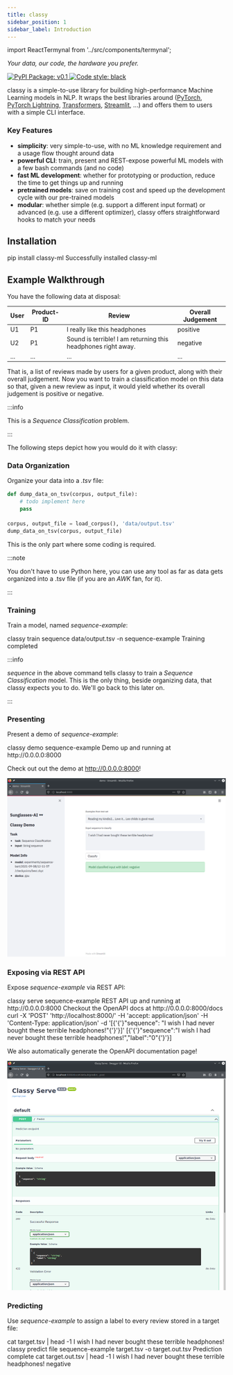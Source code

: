 ```yaml
---
title: classy
sidebar_position: 1
sidebar_label: Introduction
---
```


import ReactTermynal from '../src/components/termynal';

<div style={{textAlign: "center"}}>
  <em>Your data, our code, the hardware you prefer.</em>
  <p></p>
</div>

<div style={{textAlign: "center"}}>
  <a href="https://pypi.org/project/classy-ml" style={{marginRight: ".5rem"}}>
    <img alt="PyPI Package: v0.1" src="https://img.shields.io/badge/PyPI%20Package-v0.1-lightgreen.svg?style=for-the-badge"/>
  </a>
  <a href="https://black.readthedocs.io/en/stable/">
    <img alt="Code style: black" src="https://img.shields.io/badge/code%20style-black-black.svg?style=for-the-badge"/>
  </a>
  <p></p>
</div>

classy is a simple-to-use library for building high-performance Machine Learning models in NLP.
It wraps the best libraries around ([PyTorch](https://pytorch.org/), [PyTorch Lightning](https://www.pytorchlightning.ai/), [Transformers](https://huggingface.co/transformers/), [Streamlit](https://streamlit.io/), ...) 
and offers them to users with a simple CLI interface.

### Key Features

* **simplicity**: very simple-to-use, with no ML knowledge requirement and a usage flow thought around data
* **powerful CLI**: train, present and REST-expose powerful ML models with a few bash commands (and no code)
* **fast ML development**: whether for prototyping or production, reduce the time to get things up and running
* **pretrained models**: save on training cost and speed up the development cycle with our pre-trained models
* **modular**: whether simple (e.g. support a different input format) or advanced (e.g. use a different optimizer), classy offers straightforward hooks to match your needs

## Installation

<ReactTermynal>
  <span data-ty="input">pip install classy-ml</span>
  <span data-ty="progress"></span>
  <span data-ty>Successfully installed classy-ml</span>
</ReactTermynal>

## Example Walkthrough

You have the following data at disposal:

| User | Product-ID | Review | Overall Judgement |
| ----------- | ----------- | ----------- | ----------- |
| U1 | P1 | I really like this headphones | positive | 
| U2 | P1 | Sound is terrible! I am returning this headphones right away. | negative |
| ... | ... | ... | ... |

That is, a list of reviews made by users for a given product, along with their overall judgement. Now you want to train
a classification model on this data so that, given a new review as input, it would yield whether its overall judgement is
positive or negative.

:::info

This is a *Sequence Classification* problem.

:::

The following steps depict how you would do it with classy:

### Data Organization

Organize your data into a *.tsv* file:

```python
def dump_data_on_tsv(corpus, output_file):
    # todo implement here
    pass

corpus, output_file = load_corpus(), 'data/output.tsv'
dump_data_on_tsv(corpus, output_file)
```

This is the only part where some coding is required. 

:::note 

You don't have to use Python here, you can use any tool as far as data gets organized into a .tsv file (if you are an *AWK* fan, for it).

:::

### Training

Train a model, named *sequence-example*:

<ReactTermynal>
  <span data-ty="input">classy train sequence data/output.tsv -n sequence-example</span>
  <span data-ty="progress"></span>
  <span data-ty>Training completed</span>
</ReactTermynal>

<p />

:::info

*sequence* in the above command tells classy to train a *Sequence Classification* model. This is the only thing, beside 
organizing data, that classy expects you to do. We'll go back to this later on.

:::

### Presenting

Present a demo of *sequence-example*:

<ReactTermynal>
  <span data-ty="input">classy demo sequence-example</span>
  <span data-ty data-ty-start-delay="2000">Demo up and running at http://0.0.0.0:8000</span>
</ReactTermynal>

<p />

Check out out the demo at http://0.0.0.0:8000!

![Classy Demo](/img/intro/demo.png)

### Exposing via REST API

Expose *sequence-example* via REST API:

<ReactTermynal>
  <span data-ty="input">classy serve sequence-example</span>
  <span data-ty data-ty-start-delay="2000">REST API up and running at http://0.0.0.0:8000</span>
  <span data-ty>Checkout the OpenAPI docs at http://0.0.0.0:8000/docs</span>
  <span data-ty="input">curl -X 'POST' 'http://localhost:8000/' -H 'accept: application/json' -H 'Content-Type: application/json' -d '[{'{'}"sequence": "I wish I had never bought these terrible headphones!"{'}'}]'</span>
  <span data-ty data-ty-start-delay="2000">[{'{'}"sequence":"I wish I had never bought these terrible headphones!","label":"0"{'}'}]</span>
</ReactTermynal>

<p />

We also automatically generate the OpenAPI documentation page!

![Classy Serve Docs](/img/intro/serve-docs.png)


### Predicting

Use *sequence-example* to assign a label to every review stored in a target file:

<ReactTermynal>
  <span data-ty="input">cat target.tsv | head -1</span>
  <span data-ty>I wish I had never bought these terrible headphones!</span>
  <span data-ty="input">classy predict file sequence-example target.tsv -o target.out.tsv</span>
  <span data-ty="progress"></span>
  <span data-ty>Prediction complete</span>
  <span data-ty="input">cat target.out.tsv | head -1</span>
  <span data-ty>I wish I had never bought these terrible headphones!    negative</span>
</ReactTermynal>

<p />

